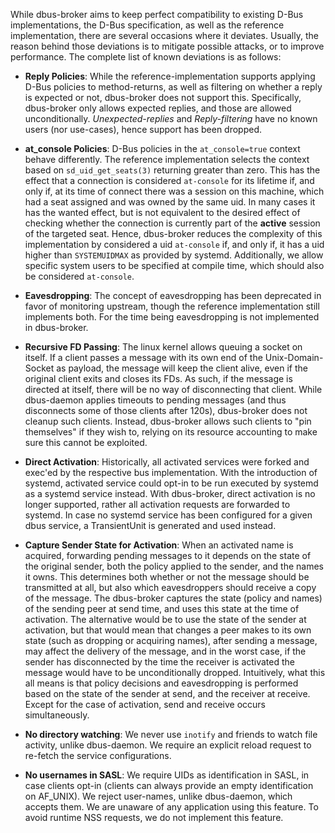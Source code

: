 While dbus-broker aims to keep perfect compatibility to existing D-Bus implementations, the D-Bus specification, as well as the reference implementation, there are several occasions where it deviates. Usually, the reason behind those deviations is to mitigate possible attacks, or to improve performance. The complete list of known deviations is as follows:

* **Reply Policies**: While the reference-implementation supports applying D-Bus policies to method-returns, as well as filtering on whether a reply is expected or not, dbus-broker does not support this. Specifically, dbus-broker only allows expected replies, and those are allowed unconditionally.
_Unexpected-replies_ and _Reply-filtering_ have no known users (nor use-cases), hence support has been dropped.

* **at_console Policies**: D-Bus policies in the `at_console=true` context behave differently. The reference implementation selects the context based on `sd_uid_get_seats(3)` returning greater than zero. This has the effect that a connection is considered `at-console` for its lifetime if, and only if, at its time of connect there was a session on this machine, which had a seat assigned and was owned by the same uid. In many cases it has the wanted effect, but is not equivalent to the desired effect of checking whether the connection is currently part of the **active** session of the targeted seat. Hence, dbus-broker reduces the complexity of this implementation by considered a uid `at-console` if, and only if, it has a uid higher than `SYSTEMUIDMAX` as provided by systemd. Additionally, we allow specific system users to be specified at compile time, which should also be considered `at-console`.

* **Eavesdropping**: The concept of eavesdropping has been deprecated in favor of monitoring upstream, though the reference implementation still implements both. For the time being eavesdropping is not implemented in dbus-broker.

* **Recursive FD Passing**: The linux kernel allows queuing a socket on itself. If a client passes a message with its own end of the Unix-Domain-Socket as payload, the message will keep the client alive, even if the original client exits and closes its FDs. As such, if the message is directed at itself, there will be no way of disconnecting that client.
While dbus-daemon applies timeouts to pending messages (and thus disconnects some of those clients after 120s), dbus-broker does not cleanup such clients. Instead, dbus-broker allows such clients to "pin themselves" if they wish to, relying on its resource accounting to make sure this cannot be exploited.

* **Direct Activation**: Historically, all activated services were forked and exec'ed by the respective bus implementation. With the introduction of systemd, activated service could opt-in to be run executed by systemd as a systemd service instead. With dbus-broker, direct activation is no longer supported, rather all activation requests are forwarded to systemd. In case no systemd service has been configured for a given dbus service, a TransientUnit is generated and used instead.

* **Capture Sender State for Activation**: When an activated name is acquired, forwarding pending messages to it depends on the state of the original sender, both the policy applied to the sender, and the names it owns. This determines both whether or not the message should be transmitted at all, but also which eavesdroppers should receive a copy of the message. The dbus-broker captures the state (policy and names) of the sending peer at send time, and uses this state at the time of activation. The alternative would be to use the state of the sender at activation, but that would mean that changes a peer makes to its own state (such as dropping or acquiring names), after sending a message, may affect the delivery of the message, and in the worst case, if the sender has disconnected by the time the receiver is activated the message would have to be unconditionally dropped. Intuitively, what this all means is that policy decisions and eavesdropping is performed based on the state of the sender at send, and the receiver at receive. Except for the case of activation, send and receive occurs simultaneously.

* **No directory watching**: We never use `inotify` and friends to watch file activity, unlike dbus-daemon. We require an explicit reload request to re-fetch the service configurations.

* **No usernames in SASL**: We require UIDs as identification in SASL, in case clients opt-in (clients can always provide an empty identification on AF_UNIX). We reject user-names, unlike dbus-daemon, which accepts them. We are unaware of any application using this feature. To avoid runtime NSS requests, we do not implement this feature.